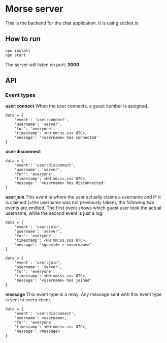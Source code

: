 # Morse server
This is the backend for the chat application. It is using socket.io

## How to run

```
npm install
npm start
```

The server will listen on port: **3000**


## API

### Event types

**user:connect**
When the user connects, a guest number is assigned.
```
data = {
	'event': 'user:connect',
	'username': 'server',
	'for': 'everyone',
	'timestamp': <HH:mm:ss.sss UTC>,
	'message': '<username> has connected'
}
```

**user:disconnect**
```
data = {
	'event': 'user:disconnect',
	'username': 'server',
	'for': 'everyone',
	'timestamp': <HH:mm:ss.sss UTC>,
	'message': '<username> has disconnected'
}
```

**user:join**
This event is where the user actually claims a username and IF it is claimed (=the username was not previously taken), the following two events are emitted.
The first event shows which guest user took the actual username, while the second event is just a log.
```
data = {
	'event': 'user:join',
	'username': 'server',
	'for': 'everyone',
	'timestamp': <HH:mm:ss.sss UTC>,
	'message': '<guest#> > <username>'
}

data = {
	'event': 'user:join',
	'username': 'server',
	'for': 'everyone',
	'timestamp': <HH:mm:ss.sss UTC>,
	'message': '<username> has joined'
}
```

**message**
This event type is a relay. Any message sent with this event type is sent to every client.
```
data = {
	'event': 'user:disconnect',
	'username': <username>,
	'for': 'everyone',
	'timestamp': <HH:mm:ss.sss UTC>,
	'message': <message>
}
```